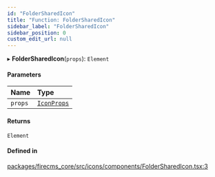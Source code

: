 ```yaml
---
id: "FolderSharedIcon"
title: "Function: FolderSharedIcon"
sidebar_label: "FolderSharedIcon"
sidebar_position: 0
custom_edit_url: null
---
```


▸ **FolderSharedIcon**(`props`): `Element`

#### Parameters

| Name | Type |
| :------ | :------ |
| `props` | [`IconProps`](../types/IconProps.md) |

#### Returns

`Element`

#### Defined in

[packages/firecms_core/src/icons/components/FolderSharedIcon.tsx:3](https://github.com/FireCMSco/firecms/blob/d45f3739/packages/firecms_core/src/icons/components/FolderSharedIcon.tsx#L3)

